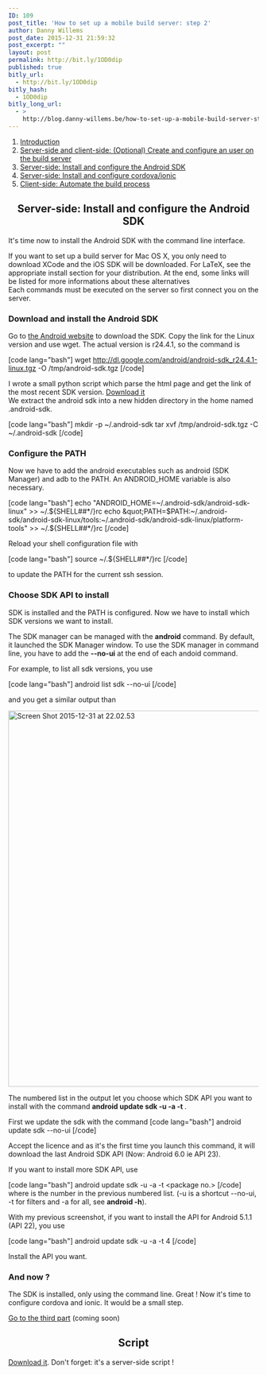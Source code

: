 ```yaml
---
ID: 109
post_title: 'How to set up a mobile build server: step 2'
author: Danny Willems
post_date: 2015-12-31 21:59:32
post_excerpt: ""
layout: post
permalink: http://bit.ly/1OD0dip
published: true
bitly_url:
  - http://bit.ly/1OD0dip
bitly_hash:
  - 1OD0dip
bitly_long_url:
  - >
    http://blog.danny-willems.be/how-to-set-up-a-mobile-build-server-step-2/
---
```

<ol>
	<li><a href="http://blog.danny-willems.be/how-to-set-up-a-mobile-build-server/">Introduction</a></li>
	<li><a href="http://blog.danny-willems.be/how-to-set-up-a-mobile-build-server-step-1/">Server-side and client-side: (Optional) Create and configure an user on the build server</a></li>
	<li><a href="http://blog.danny-willems.be/how-to-set-up-a-mobile-build-server-step-2/">Server-side: Install and configure the Android SDK</a></li>
	<li><a href="http://blog.danny-willems.be/how-to-set-up-a-mobile-build-server-step-3/">Server-side: Install and configure cordova/ionic</a></li>
	<li><a href="http://blog.danny-willems.be/how-to-set-up-a-mobile-build-server-step-4/">Client-side: Automate the build process</a></li>
</ol>

<h2 style="text-align: center">Server-side: Install and configure the Android SDK</h2>

It's time now to install the Android SDK with the command line interface.
<div class="dw-quote">If you want to set up a build server for Mac OS X, you only need to download XCode and the iOS SDK will be downloaded. For LaTeX, see the appropriate install section for your distribution. At the end, some links will be listed for more informations about these alternatives</div>
Each commands must be executed on the server so first connect you on the server.

<h3>Download and install the Android SDK</h3>
Go to <a href="http://developer.android.com/sdk/index.html#Other">the Android website</a> to download the SDK. Copy the link for the Linux version and use wget.
The actual version is r24.4.1, so the command is

[code lang="bash"]
    wget http://dl.google.com/android/android-sdk_r24.4.1-linux.tgz -O /tmp/android-sdk.tgz
[/code]

<div class="dw-quote">I wrote a small python script which parse the html page and get the link of the most recent SDK version. <a href="http://blog.danny-willems.be/download/parse-android-website-and-download-android-sdk/">Download it</a></div>
We extract the android sdk into a new hidden directory in the home named .android-sdk.

[code lang="bash"]
    mkdir -p ~/.android-sdk
    tar xvf /tmp/android-sdk.tgz -C ~/.android-sdk
[/code]

<h3>Configure the PATH</h3>

Now we have to add the android executables such as android (SDK Manager) and adb to the PATH. An ANDROID_HOME variable is also necessary.

[code lang="bash"]
    echo &quot;ANDROID_HOME=~/.android-sdk/android-sdk-linux&quot; &gt;&gt; ~/.${SHELL##*/}rc
    echo &quot;PATH=$PATH:~/.android-sdk/android-sdk-linux/tools:~/.android-sdk/android-sdk-linux/platform-tools&quot; &gt;&gt; ~/.${SHELL##*/}rc
[/code]

Reload your shell configuration file with

[code lang="bash"]
    source ~/.${SHELL##*/}rc
[/code]

to update the PATH for the current ssh session.

<h3>Choose SDK API to install</h3>
SDK is installed and the PATH is configured. Now we have to install which SDK versions we want to install.

The SDK manager can be managed with the <strong>android</strong> command. By default, it launched the SDK Manager window.
To use the SDK manager in command line, you have to add the <strong>--no-ui</strong> at the end of each andoid command.

For example, to list all sdk versions, you use

[code lang="bash"]
    android list sdk --no-ui
[/code]

and you get a similar output than

<a href="http://blog.danny-willems.be/wp-content/uploads/2015/12/Screen-Shot-2015-12-31-at-22.02.53.png" rel="attachment wp-att-132"><img src="http://blog.danny-willems.be/wp-content/uploads/2015/12/Screen-Shot-2015-12-31-at-22.02.53.png" alt="Screen Shot 2015-12-31 at 22.02.53" width="635" height="757" class="alignnone size-full wp-image-132" /></a>

The numbered list in the output let you choose which SDK API you want to install with the command <strong>android update sdk -u -a -t </strong>.

First we update the sdk with the command
[code lang="bash"]
    android update sdk --no-ui
[/code]

Accept the licence and as it's the first time you launch this command, it will download the last Android SDK API (Now: Android 6.0 ie API 23).

If you want to install more SDK API, use

[code lang="bash"]
    android update sdk -u -a -t &lt;package no.&gt;
[/code]
where <strong></strong> is the number in the previous numbered list. (-u is a shortcut --no-ui, -t for filters and -a for all, see <strong>android -h</strong>).

With my previous screenshot, if you want to install the API for Android 5.1.1 (API 22), you use

[code lang="bash"]
    android update sdk -u -a -t 4
[/code]

Install the API you want.

<h3>And now ?</h3>

The SDK is installed, only using the command line. Great !
Now it's time to configure cordova and ionic. It would be a small step.

<span class="dashicons dashicons-arrow-right-alt"></span><a href="http://blog.danny-willems.be/how-to-set-up-a-mobile-build-server-step-3/">Go to the third part</a> (coming soon)

<h2 style="text-align:center">Script</h2>

<a href="http://blog.danny-willems.be/download/server-side-install-and-configure-the-android-sdk-script/">Download it</a>. Don't forget: it's a server-side script !
